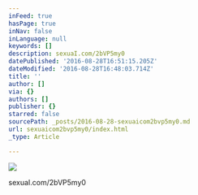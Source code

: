 ```yaml
---
inFeed: true
hasPage: true
inNav: false
inLanguage: null
keywords: []
description: sexuaI.com/2bVP5my0
datePublished: '2016-08-28T16:51:15.205Z'
dateModified: '2016-08-28T16:48:03.714Z'
title: ''
author: []
via: {}
authors: []
publisher: {}
starred: false
sourcePath: _posts/2016-08-28-sexuaicom2bvp5my0.md
url: sexuaicom2bvp5my0/index.html
_type: Article

---
```

![](https://the-grid-user-content.s3-us-west-2.amazonaws.com/0d0e7032-5481-4e4a-9183-05f3366f81a6.jpg)

sexuaI.com/2bVP5my0